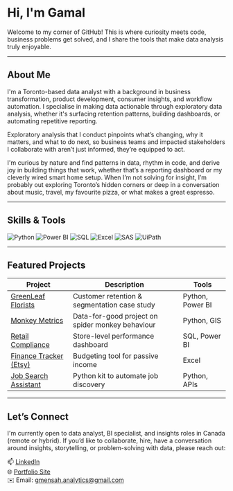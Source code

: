 # Hi, I'm Gamal

Welcome to my corner of GitHub! This is where curiosity meets code, business problems get solved, and I share the tools that make data analysis truly enjoyable.

---

## About Me

I'm a Toronto-based data analyst with a background in business transformation, product development, consumer insights, and workflow automation. I specialise in making data actionable through exploratory data analysis, whether it's surfacing retention patterns, building dashboards, or automating repetitive reporting. 

Exploratory analysis that I conduct pinpoints what’s changing, why it matters, and what to do next, so business teams and impacted stakeholders I collaborate with aren’t just informed, they’re equipped to act.

I'm curious by nature and find patterns in data, rhythm in code, and derive joy in building things that work, whether that’s a reporting dashboard or my cleverly wired smart home setup. When I’m not solving for insight, I’m probably out exploring Toronto’s hidden corners or deep in a conversation about music, travel, my favourite pizza, or what makes a great espresso.

---

## Skills & Tools

![Python](https://img.shields.io/badge/Python-1F3A93?style=for-the-badge&logo=python&logoColor=FFE873)
![Power BI](https://img.shields.io/badge/Power%20BI-4A4A4A?style=for-the-badge&logo=powerbi&logoColor=F2C811)
![SQL](https://img.shields.io/badge/SQL-2C3E50?style=for-the-badge&logo=postgresql&logoColor=white)
![Excel](https://img.shields.io/badge/Excel-2B7A78?style=for-the-badge&logo=microsoft-excel&logoColor=white)
![SAS](https://img.shields.io/badge/SAS-4B6587?style=for-the-badge&logo=sas&logoColor=white)
![UiPath](https://img.shields.io/badge/UiPath-7F4F24?style=for-the-badge&logo=uipath&logoColor=F5F5F5)

---

## Featured Projects

| Project | Description | Tools |
|--------|-------------|-------|
| [GreenLeaf Florists](https://github.com/gmensah-analytics/greenleaf-florists) | Customer retention & segmentation case study | Python, Power BI |
| [Monkey Metrics](https://github.com/gmensah-analytics/monkey-metrics) | Data-for-good project on spider monkey behaviour | Python, GIS |
| [Retail Compliance](https://github.com/gmensah-analytics/retail-compliance) | Store-level performance dashboard | SQL, Power BI |
| [Finance Tracker (Etsy)](https://github.com/gmensah-analytics/finance-dashboard) | Budgeting tool for passive income | Excel |
| [Job Search Assistant](https://github.com/gmensah-analytics/job-search-assistant) | Python kit to automate job discovery | Python, APIs |

---

## Let’s Connect

I'm currently open to data analyst, BI specialist, and insights roles in Canada (remote or hybrid). If you’d like to collaborate, hire, have a conversation around insights, storytelling, or problem-solving with data, please reach out:

📫 [LinkedIn](https://www.linkedin.com/in/gmensah-analytics)  
🌐 [Portfolio Site](https://gmensah-analytics.github.io/portfolio)  
✉️ Email: gmensah.analytics@gmail.com
